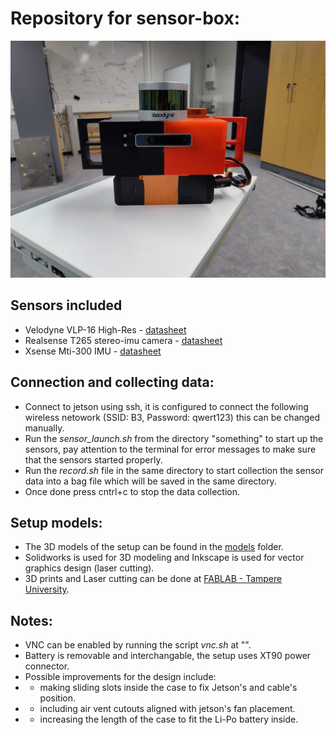# Repository for sensor-box:
![N|Solid](./docs/front.jpg)
## Sensors included
- Velodyne VLP-16 High-Res - [datasheet](./docs/VLP16_Puck-Hi-Res_Datasheet.pdf)
- Realsense T265 stereo-imu camera - [datasheet](./docs/Realsense_T265.pdf)
- Xsense Mti-300 IMU -  [datasheet](./docs/MTi-300.pdf)

## Connection and collecting data:
- Connect to jetson using ssh, it is configured to connect the following wireless netowork (SSID: B3, Password: qwert123) this can be changed manually.
- Run the _sensor_launch.sh_ from the directory "something" to start up the sensors, pay attention to the terminal for error messages to make sure that the sensors started properly.
- Run the _record.sh_ file in the same directory to start collection the sensor data into a bag file which will be saved in the same directory.
- Once done press cntrl+c to stop the data collection.  

## Setup models:
- The 3D models of the setup can be found in the [models](./models) folder.
- Solidworks is used for 3D modeling and Inkscape is used for vector graphics design (laser cutting).
- 3D prints and Laser cutting can be done at [FABLAB - Tampere University](https://sites.tuni.fi/fablabtampere-en/).

## Notes:
- VNC can be enabled by running the script _vnc.sh_ at "".  
- Battery is removable and interchangable, the setup uses XT90 power connector.
- Possible improvements for the design include:
- - making sliding slots inside the case to fix Jetson's and cable's position.
 - - including air vent cutouts aligned with jetson's fan placement.
 - - increasing the length of the case to fit the Li-Po battery inside.
